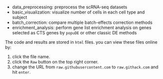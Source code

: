 - data_preprocessing: preprocess the scRNA-seq datasets
- basic_visualization: visualize number of cells in each cell type and subject
- batch_correction: compare multiple batch-effects correction methods
- enrichment_analysis: perform gene list enrichment analysis on genes selected as 
CTS genes by `popuDE` or other classic DE methods

The code and results are stored in `html` files. you can view these files online by:
1. click the file name.
2. click the `Raw` button on the top right corner.
3. change the URL from `raw.githubusercontent.com` to `raw.githack.com` and hit `enter`.
